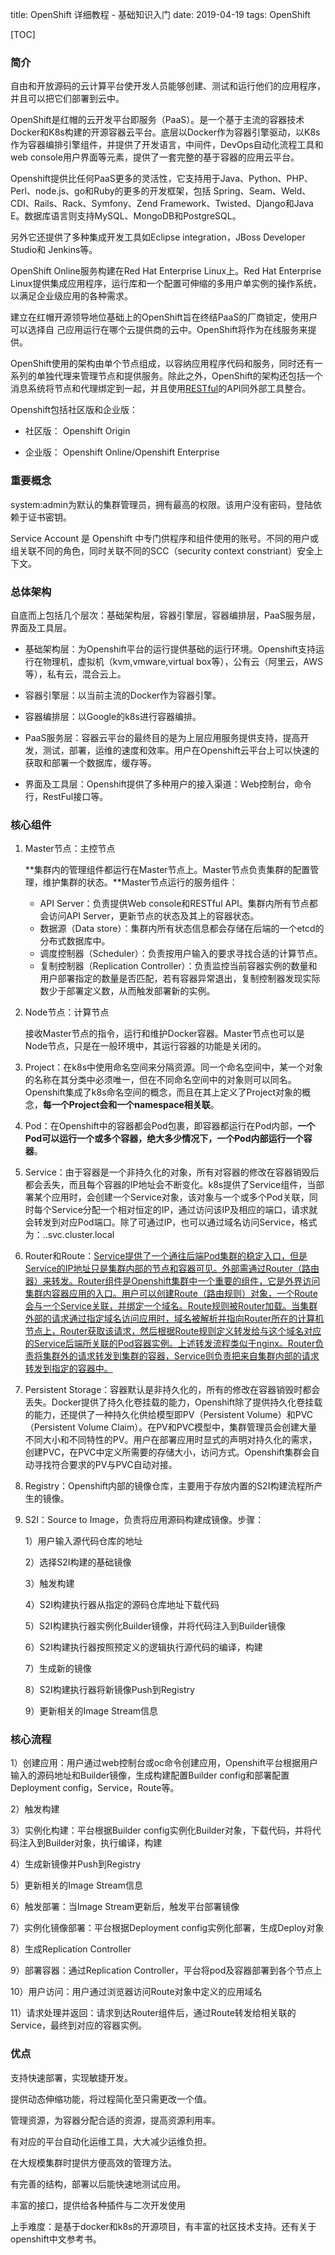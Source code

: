 title: OpenShift 详细教程 - 基础知识入门
date: 2019-04-19
tags: OpenShift

[TOC]

### 简介

自由和开放源码的云计算平台使开发人员能够创建、测试和运行他们的应用程序，并且可以把它们部署到云中。

OpenShift是红帽的云开发平台即服务（PaaS）。是一个基于主流的容器技术Docker和K8s构建的开源容器云平台。底层以Docker作为容器引擎驱动，以K8s作为容器编排引擎组件，并提供了开发语言，中间件，DevOps自动化流程工具和web console用户界面等元素，提供了一套完整的基于容器的应用云平台。

Openshift提供比任何PaaS更多的灵活性，它支持用于Java、Python、PHP、Perl、node.js、go和Ruby的更多的开发框架，包括 Spring、Seam、Weld、CDI、Rails、Rack、Symfony、Zend Framework、Twisted、Django和Java E。数据库语言则支持MySQL、MongoDB和PostgreSQL。

另外它还提供了多种集成开发工具如Eclipse integration，JBoss Developer Studio和 Jenkins等。

OpenShift Online服务构建在Red Hat Enterprise Linux上。Red Hat Enterprise Linux提供集成应用程序，运行库和一个配置可伸缩的多用户单实例的操作系统，以满足企业级应用的各种需求。

建立在红帽开源领导地位基础上的OpenShift旨在终结PaaS的厂商锁定，使用户可以选择自 己应用运行在哪个云提供商的云中。OpenShift将作为在线服务来提供。

OpenShift使用的架构由单个节点组成，以容纳应用程序代码和服务，同时还有一系列的单独代理来管理节点和提供服务。除此之外，OpenShift的架构还包括一个消息系统将节点和代理绑定到一起，并且使用[RESTful](https://baike.baidu.com/item/RESTful)的API同外部工具整合。

Openshift包括社区版和企业版：

- 社区版： Openshift Origin

- 企业版： Openshift Online/Openshift Enterprise

### 重要概念

system:admin为默认的集群管理员，拥有最高的权限。该用户没有密码，登陆依赖于证书密钥。

Service Account 是 Openshift 中专门供程序和组件使用的账号。不同的用户或组关联不同的角色，同时关联不同的SCC（security context constriant）安全上下文。

### 总体架构

自底而上包括几个层次：基础架构层，容器引擎层，容器编排层，PaaS服务层，界面及工具层。

- 基础架构层：为Openshift平台的运行提供基础的运行环境。Openshift支持运行在物理机，虚拟机（kvm,vmware,virtual box等），公有云（阿里云，AWS等），私有云，混合云上。

- 容器引擎层：以当前主流的Docker作为容器引擎。

- 容器编排层：以Google的k8s进行容器编排。

- PaaS服务层：容器云平台的最终目的是为上层应用服务提供支持，提高开发，测试，部署，运维的速度和效率。用户在Openshift云平台上可以快速的获取和部署一个数据库，缓存等。

- 界面及工具层：Openshift提供了多种用户的接入渠道：Web控制台，命令行，RestFul接口等。

### 核心组件

1. Master节点：主控节点

   **集群内的管理组件都运行在Master节点上。Master节点负责集群的配置管理，维护集群的状态。**Master节点运行的服务组件：

   - API Server：负责提供Web console和RESTful API。集群内所有节点都会访问API Server，更新节点的状态及其上的容器状态。
   - 数据源（Data store）：集群内所有状态信息都会存储在后端的一个etcd的分布式数据库中。
   - 调度控制器（Scheduler）：负责按用户输入的要求寻找合适的计算节点。
   - 复制控制器（Replication Controller）：负责监控当前容器实例的数量和用户部署指定的数量是否匹配，若有容器异常退出，复制控制器发现实际数少于部署定义数，从而触发部署新的实例。

2. Node节点：计算节点

   接收Master节点的指令，运行和维护Docker容器。Master节点也可以是Node节点，只是在一般环境中，其运行容器的功能是关闭的。

3. Project：在k8s中使用命名空间来分隔资源。同一个命名空间中，某一个对象的名称在其分类中必须唯一，但在不同命名空间中的对象则可以同名。Openshift集成了k8s命名空间的概念，而且在其上定义了Project对象的概念，**每一个Project会和一个namespace相关联**。

4. Pod：在Openshift中的容器都会Pod包裹，即容器都运行在Pod内部，**一个Pod可以运行一个或多个容器，绝大多少情况下，一个Pod内部运行一个容器**。

5. Service：由于容器是一个非持久化的对象，所有对容器的修改在容器销毁后都会丢失，而且每个容器的IP地址会不断变化。k8s提供了Service组件，当部署某个应用时，会创建一个Service对象，该对象与一个或多个Pod关联，同时每个Service分配一个相对恒定的IP，通过访问该IP及相应的端口，请求就会转发到对应Pod端口。除了可通过IP，也可以通过域名访问Service，格式为：..svc.cluster.local

6. Router和Route：<u>Service提供了一个通往后端Pod集群的稳定入口，但是Service的IP地址只是集群内部的节点和容器可见。外部需通过Router（路由器）来转发。Router组件是Openshift集群中一个重要的组件，它是外界访问集群内容器应用的入口。用户可以创建Route（路由规则）对象，一个Route会与一个Service关联，并绑定一个域名。Route规则被Router加载。当集群外部的请求通过指定域名访问应用时，域名被解析并指向Router所在的计算机节点上，Router获取该请求，然后根据Route规则定义转发给与这个域名对应的Service后端所关联的Pod容器实例。上述转发流程类似于nginx。Router负责将集群外的请求转发到集群的容器，Service则负责把来自集群内部的请求转发到指定的容器中。</u>

7. Persistent Storage：容器默认是非持久化的，所有的修改在容器销毁时都会丢失。Docker提供了持久化卷挂载的能力，Openshift除了提供持久化卷挂载的能力，还提供了一种持久化供给模型即PV（Persistent Volume）和PVC（Persistent Volume Claim）。在PV和PVC模型中，集群管理员会创建大量不同大小和不同特性的PV。用户在部署应用时显式的声明对持久化的需求，创建PVC，在PVC中定义所需要的存储大小，访问方式。Openshift集群会自动寻找符合要求的PV与PVC自动对接。

8. Registry：Openshift内部的镜像仓库，主要用于存放内置的S2I构建流程所产生的镜像。

9. S2I：Source to Image，负责将应用源码构建成镜像。步骤：

   1）用户输入源代码仓库的地址

   2）选择S2I构建的基础镜像

   3）触发构建

   4）S2I构建执行器从指定的源码仓库地址下载代码

   5）S2I构建执行器实例化Builder镜像，并将代码注入到Builder镜像

   6）S2I构建执行器按照预定义的逻辑执行源代码的编译，构建

   7）生成新的镜像

   8）S2I构建执行器将新镜像Push到Registry

   9）更新相关的Image Stream信息

### 核心流程

1）创建应用：用户通过web控制台或oc命令创建应用，Openshift平台根据用户输入的源码地址和Builder镜像，生成构建配置Builder config和部署配置Deployment config，Service，Route等。

2）触发构建

3）实例化构建：平台根据Builder config实例化Builder对象，下载代码，并将代码注入到Builder对象，执行编译，构建

4）生成新镜像并Push到Registry

5）更新相关的Image Stream信息

6）触发部署：当Image Stream更新后，触发平台部署镜像

7）实例化镜像部署：平台根据Deployment config实例化部署，生成Deploy对象

8）生成Replication Controller

9）部署容器：通过Replication Controller，平台将pod及容器部署到各个节点上

10）用户访问：用户通过浏览器访问Route对象中定义的应用域名

11）请求处理并返回：请求到达Router组件后，通过Route转发给相关联的Service，最终到对应的容器实例。

### 优点
支持快速部署，实现敏捷开发。

提供动态伸缩功能，将过程简化至只需更改一个值。

管理资源，为容器分配合适的资源，提高资源利用率。

有对应的平台自动化运维工具，大大减少运维负担。

在大规模集群时提供方便高效的管理方法。

有完善的结构，部署以后能快速地测试应用。

丰富的接口，提供给各种插件与二次开发使用

上手难度：是基于docker和k8s的开源项目，有丰富的社区技术支持。还有关于openshift中文参考书。
